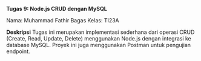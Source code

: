 **Tugas 9: Node.js CRUD dengan MySQL**

Nama: Muhammad Fathir Bagas
Kelas: TI23A

**Deskripsi**
Tugas ini merupakan implementasi sederhana dari operasi CRUD (Create, Read, Update, Delete) menggunakan Node.js dengan integrasi ke database MySQL. 
Proyek ini juga menggunakan Postman untuk pengujian endpoint.
